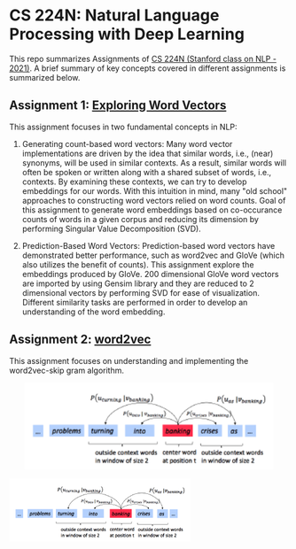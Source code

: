 # CS 224N: Natural Language Processing with Deep Learning
This repo summarizes Assignments of [CS 224N (Stanford class on NLP - 2021)](http://web.stanford.edu/class/cs224n/). A brief summary of key concepts covered in 
different assignments is summarized below.

## Assignment 1: [Exploring Word Vectors](assignment_1/exploring_word_vectors.ipynb)
This assignment focuses in two fundamental concepts in NLP:
1. Generating count-based word vectors: Many word vector implementations are driven by the idea that similar words, i.e., (near) synonyms, will be used in similar contexts. As a result, similar words will often be spoken or written along with a shared subset of words, i.e., contexts. By examining these contexts, we can try to develop embeddings for our words. With this intuition in mind, many "old school" approaches to constructing word vectors relied on word counts. Goal of this assignment to generate word embeddings based on co-occurance
counts of words in a given corpus and reducing its dimension by performing Singular Value Decomposition (SVD).

2. Prediction-Based Word Vectors: Prediction-based word vectors have demonstrated better performance, such as word2vec and GloVe (which also utilizes the benefit of counts). This assignment explore the embeddings produced by GloVe. 200 dimensional GloVe
word vectors are imported by using Gensim library and they are reduced to 2 dimensional vectors by performing SVD for ease of visualization. Different similarity tasks are performed in order to develop an understanding of the word embedding. 

## Assignment 2: [word2vec](assignment_2/a2.pdf)
This assignment focuses on understanding and implementing the word2vec-skip gram algorithm.
<p align="center">
<img src="figures/a2/word2vec_skip_gram.png" alt="Word2Vec skip gram algorithm" width="450"/> 
</p>

![](figures/a2/word2vec_skip_gram.png)

